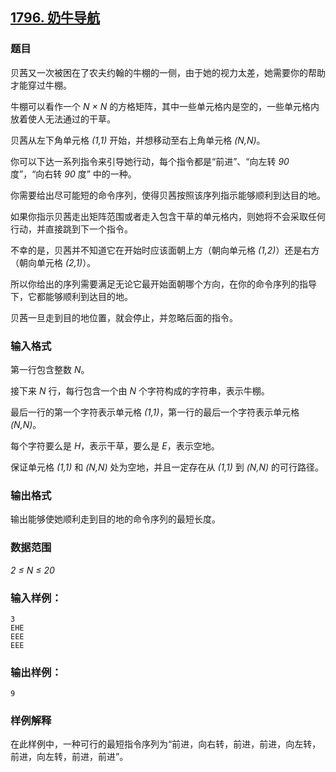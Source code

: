 ## [1796. 奶牛导航](https://www.acwing.com/problem/content/1798/)

### 题目

贝茜又一次被困在了农夫约翰的牛棚的一侧，由于她的视力太差，她需要你的帮助才能穿过牛棚。

牛棚可以看作一个 *N × N* 的方格矩阵，其中一些单元格内是空的，一些单元格内放着使人无法通过的干草。

贝茜从左下角单元格 *(1,1)* 开始，并想移动至右上角单元格 *(N,N)*。

你可以下达一系列指令来引导她行动，每个指令都是“前进”、“向左转 *90* 度”，“向右转 *90* 度” 中的一种。

你需要给出尽可能短的命令序列，使得贝茜按照该序列指示能够顺利到达目的地。

如果你指示贝茜走出矩阵范围或者走入包含干草的单元格内，则她将不会采取任何行动，并直接跳到下一个指令。

不幸的是，贝茜并不知道它在开始时应该面朝上方（朝向单元格 *(1,2)*）还是右方（朝向单元格 *(2,1)*）。

所以你给出的序列需要满足无论它最开始面朝哪个方向，在你的命令序列的指导下，它都能够顺利到达目的地。

贝茜一旦走到目的地位置，就会停止，并忽略后面的指令。

### 输入格式

第一行包含整数 *N*。

接下来 *N* 行，每行包含一个由 *N* 个字符构成的字符串，表示牛棚。

最后一行的第一个字符表示单元格 *(1,1)*，第一行的最后一个字符表示单元格 *(N,N)*。

每个字符要么是 *H*，表示干草，要么是 *E*，表示空地。

保证单元格 *(1,1)* 和 *(N,N)* 处为空地，并且一定存在从 *(1,1)* 到 *(N,N)* 的可行路径。

### 输出格式

输出能够使她顺利走到目的地的命令序列的最短长度。

### 数据范围

*2 ≤ N ≤ 20*

### 输入样例：

```
3
EHE
EEE
EEE
```

### 输出样例：

```
9
```

### 样例解释

在此样例中，一种可行的最短指令序列为“前进，向右转，前进，前进，向左转，前进，向左转，前进，前进”。
